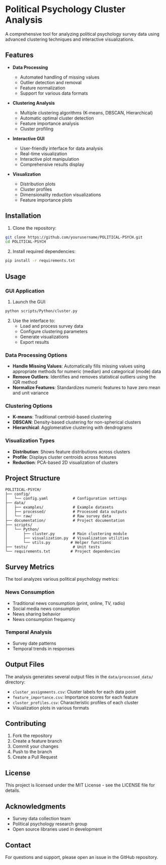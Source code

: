 # Political Psychology Cluster Analysis

A comprehensive tool for analyzing political psychology survey data using advanced clustering techniques and interactive visualizations.

## Features

- **Data Processing**
  - Automated handling of missing values
  - Outlier detection and removal
  - Feature normalization
  - Support for various data formats

- **Clustering Analysis**
  - Multiple clustering algorithms (K-means, DBSCAN, Hierarchical)
  - Automatic optimal cluster detection
  - Feature importance analysis
  - Cluster profiling

- **Interactive GUI**
  - User-friendly interface for data analysis
  - Real-time visualization
  - Interactive plot manipulation
  - Comprehensive results display

- **Visualization**
  - Distribution plots
  - Cluster profiles
  - Dimensionality reduction visualizations
  - Feature importance plots

## Installation

1. Clone the repository:

```bash
git clone https://github.com/yourusername/POLITICAL-PSYCH.git
cd POLITICAL-PSYCH
```

2. Install required dependencies:

```bash
pip install -r requirements.txt
```

## Usage

### GUI Application

1. Launch the GUI:

```bash
python scripts/Python/cluster.py
```

2. Use the interface to:
   - Load and process survey data
   - Configure clustering parameters
   - Generate visualizations
   - Export results

### Data Processing Options

- **Handle Missing Values**: Automatically fills missing values using appropriate methods for numeric (median) and categorical (mode) data
- **Remove Outliers**: Identifies and removes statistical outliers using the IQR method
- **Normalize Features**: Standardizes numeric features to have zero mean and unit variance

### Clustering Options

- **K-means**: Traditional centroid-based clustering
- **DBSCAN**: Density-based clustering for non-spherical clusters
- **Hierarchical**: Agglomerative clustering with dendrograms

### Visualization Types

- **Distribution**: Shows feature distributions across clusters
- **Profile**: Displays cluster centroids across features
- **Reduction**: PCA-based 2D visualization of clusters

## Project Structure

```
POLITICAL-PSYCH/
├── config/
│   └── config.yaml           # Configuration settings
├── data/
│   ├── examples/             # Example datasets
│   ├── processed/            # Processed data outputs
│   └── raw/                  # Raw survey data
├── documentation/            # Project documentation
├── scripts/
│   └── Python/
│       ├── cluster.py        # Main clustering module
│       ├── visualization.py  # Visualization utilities
│       └── utils.py         # Helper functions
├── tests/                    # Unit tests
└── requirements.txt         # Project dependencies
```

## Survey Metrics

The tool analyzes various political psychology metrics:

### News Consumption

- Traditional news consumption (print, online, TV, radio)
- Social media news consumption
- News sharing behavior
- News consumption frequency

### Temporal Analysis

- Survey date patterns
- Temporal trends in responses

## Output Files

The analysis generates several output files in the `data/processed_data/` directory:

- `cluster_assignments.csv`: Cluster labels for each data point
- `feature_importance.csv`: Importance scores for each feature
- `cluster_profiles.csv`: Characteristic profiles of each cluster
- Visualization plots in various formats

## Contributing

1. Fork the repository
2. Create a feature branch
3. Commit your changes
4. Push to the branch
5. Create a Pull Request

## License

This project is licensed under the MIT License - see the LICENSE file for details.

## Acknowledgments

- Survey data collection team
- Political psychology research group
- Open source libraries used in development

## Contact

For questions and support, please open an issue in the GitHub repository.
